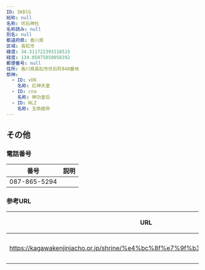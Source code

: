 ```yaml
---
ID: 5KDlG
総称: null
名称: 伏石神社
名称読み: null
別名: null
都道府県: 香川県
区域: 高松市
緯度: 34.311722393118515
経度: 134.05075850058392
郵便番号: null
住所: 香川県高松市伏石町848番地
祭神:
  - ID: vD6
    名称: 応神天皇
  - ID: cna
    名称: 神功皇后
  - ID: NLZ
    名称: 玉依姫命
---
```


## その他

### 電話番号

| 番号         | 説明 |
| ------------ | ---- |
| 087-865-5294 |      |

### 参考URL

| URL                                                                          | 説明   |
| ---------------------------------------------------------------------------- | ------ |
| https://kagawakenjinjacho.or.jp/shrine/%e4%bc%8f%e7%9f%b3%e7%a5%9e%e7%a4%be/ | 神社庁 |
